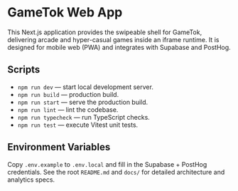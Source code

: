 # GameTok Web App

This Next.js application provides the swipeable shell for GameTok, delivering arcade and hyper-casual games inside an iframe runtime. It is designed for mobile web (PWA) and integrates with Supabase and PostHog.

## Scripts
- `npm run dev` — start local development server.
- `npm run build` — production build.
- `npm run start` — serve the production build.
- `npm run lint` — lint the codebase.
- `npm run typecheck` — run TypeScript checks.
- `npm run test` — execute Vitest unit tests.

## Environment Variables
Copy `.env.example` to `.env.local` and fill in the Supabase + PostHog credentials. See the root `README.md` and `docs/` for detailed architecture and analytics specs.
